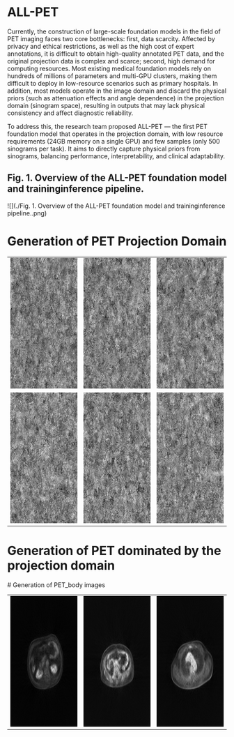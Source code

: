 # ALL-PET
Currently, the construction of large-scale foundation models in the field of PET imaging faces two core bottlenecks: first, data scarcity. Affected by privacy and ethical restrictions, as well as the high cost of expert annotations, it is difficult to obtain high-quality annotated PET data, and the original projection data is complex and scarce; second, high demand for computing resources. Most existing medical foundation models rely on hundreds of millions of parameters and multi-GPU clusters, making them difficult to deploy in low-resource scenarios such as primary hospitals. In addition, most models operate in the image domain and discard the physical priors (such as attenuation effects and angle dependence) in the projection domain (sinogram space), resulting in outputs that may lack physical consistency and affect diagnostic reliability.

To address this, the research team proposed ALL-PET — the first PET foundation model that operates in the projection domain, with low resource requirements (24GB memory on a single GPU) and few samples (only 500 sinograms per task). It aims to directly capture physical priors from sinograms, balancing performance, interpretability, and clinical adaptability.
![]()

## Fig. 1. Overview of the ALL-PET foundation model and traininginference pipeline.
![](./Fig. 1. Overview of the ALL-PET foundation model and traininginference pipeline..png)  

# Generation of PET Projection Domain
<table>
  <tr>
    <td><img src="https://github.com/yqx7150/ALL-PET/blob/main/PET_gif/gif%20(32).gif" alt="GIF 1" style="width:300px;height:300px;"></td>
    <td><img src="https://github.com/yqx7150/ALL-PET/blob/main/PET_gif/gif%20(33).gif" alt="GIF 2" style="width:300px;height:300px;"></td>
    <td><img src="https://github.com/yqx7150/ALL-PET/blob/main/PET_gif/gif%20(35).gif" alt="GIF 3" style="width:300px;height:300px;"></td>
  </tr>
  <tr>
    <td><img src="https://github.com/yqx7150/ALL-PET/blob/main/PET_gif/gif%20(36).gif" alt="GIF 4" style="width:300px;height:300px;"></td>
    <td><img src="https://github.com/yqx7150/ALL-PET/blob/main/PET_gif/gif%20(37).gif" alt="GIF 5" style="width:300px;height:300px;"></td>
    <td><img src="https://github.com/yqx7150/ALL-PET/blob/main/PET_gif/gif%20(38).gif" alt="GIF 6" style="width:300px;height:300px;"></td>
  </tr>
</table>

# Generation of PET dominated by the projection domain
<table>  
  <tr>
    # Generation of PET_body images
    <td><img src="https://github.com/yqx7150/ALL-PET/blob/main/PET_body/0.png" alt="GIF 1" style="width:300px;height:300px;"></td>
    <td><img src="https://github.com/yqx7150/ALL-PET/blob/main/PET_body/89.png" alt="GIF 2" style="width:300px;height:300px;"></td>
    <td><img src="https://github.com/yqx7150/ALL-PET/blob/main/PET_body/97.png" alt="GIF 3" style="width:300px;height:300px;"></td>
  </tr>
  
</table>



